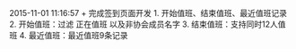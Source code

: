 
2015-11-01 11:16:57
	+ 完成签到页面开发 
		1. 开始值班、结束值班、最近值班记录
		2. 开始值班：过滤 正在值班 以及非协会成员名字
		3. 结束值班：支持同时12人值班
		4. 最近值班：最近值班9条记录